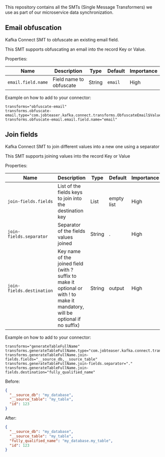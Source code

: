 This repository contains all the SMTs (Single Message Transformers) we use as part of our microservice data synchronization.

## Email obfuscation

Kafka Connect SMT to obfuscate an existing email field.

This SMT supports obfuscating an email into the record Key or Value.

Properties:

| Name               | Description             | Type   | Default | Importance |
|--------------------|-------------------------|--------|---------|------------|
| `email.field.name` | Field name to obfuscate | String | `email` | High       |


Example on how to add to your connector:
```
transforms="obfuscate-email"
transforms.obfuscate-email.type="com.jobteaser.kafka.connect.transforms.ObfuscateEmail$Value"
transforms.obfuscate-email.email.field.name="email"
```

## Join fields

Kafka Connect SMT to join different values into a new one using a separator

This SMT supports joining values into the record Key or Value

Properties:

| Name                      | Description                                                                                                                    | Type   | Default    | Importance |
|---------------------------|--------------------------------------------------------------------------------------------------------------------------------|--------|------------|------------|
| `join-fields.fields`      | List of the fields keys to join into the destination key                                                                       | List   | empty list | High       |
| `join-fields.separator`   | Separator of the fields values joined                                                                                          | String | .          | High       |
| `join-fields.destination` | Key name of the joined field (with ? suffix to make it optional or with ! to make it mandatory, will be optional if no suffix) | String | output     | High       |


Example on how to add to your connector:
```
transforms="generateTableFullName"
transforms.generateTableFullName.type="com.jobteaser.kafka.connect.transforms.JoinFields$Value"
transforms.generateTableFullName.join-fields.fields="__source_db,__source_table"
transforms.generateTableFullName.join-fields.separator="."
transforms.generateTableFullName.join-fields.destination="fully_qualified_name"
```

Before:
```json
{
  "__source_db": "my_database", 
  "__source_table": "my_table", 
  "id": 123
}
```

After:
```json
{
  "__source_db": "my_database", 
  "__source_table": "my_table", 
  "fully_qualified_name": "my_database.my_table", 
  "id": 123
}
```
